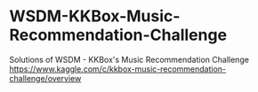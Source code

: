 # WSDM-KKBox-Music-Recommendation-Challenge
Solutions of WSDM - KKBox's Music Recommendation Challenge
https://www.kaggle.com/c/kkbox-music-recommendation-challenge/overview
